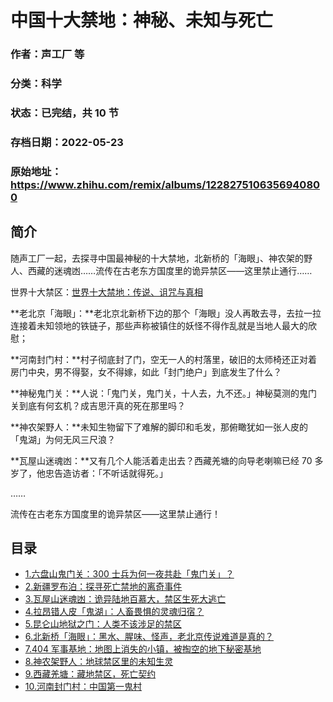 # 中国十大禁地：神秘、未知与死亡

### 作者：声工厂 等

### 分类：科学

### 状态：已完结，共 10 节

### 存档日期：2022-05-23

### 原始地址：https://www.zhihu.com/remix/albums/1228275106356940800


## 简介
随声工厂一起，去探寻中国最神秘的十大禁地，北新桥的「海眼」、神农架的野人、西藏的迷魂凼……流传在古老东方国度里的诡异禁区——这里禁止通行……


世界十大禁区：[世界十大禁地：传说、诅咒与真相](https://www.zhihu.com/remix/albums/1228337976175718400)


**老北京「海眼」：**老北京北新桥下边的那个「海眼」没人再敢去寻，去拉一拉连接着未知领地的铁链子，那些声称被镇住的妖怪不得作乱就是当地人最大的欣慰；


**河南封门村：**村子彻底封了门，空无一人的村落里，破旧的太师椅还正对着房门中央，男不得娶，女不得嫁，如此「封门绝户」到底发生了什么？


**神秘鬼门关：**人说：「鬼门关，鬼门关，十人去，九不还。」神秘莫测的鬼门关到底有何玄机？成吉思汗真的死在那里吗？


**神农架野人：**未知生物留下了难解的脚印和毛发，那俯瞰犹如一张人皮的「鬼湖」为何无风三尺浪？


**瓦屋山迷魂凼：**又有几个人能活着走出去？西藏羌塘的向导老喇嘛已经 70 多岁了，他忠告造访者：「不听话就得死。」


……


流传在古老东方国度里的诡异禁区——这里禁止通行！




## 目录
- [1.六盘山鬼门关：300 士兵为何一夜共赴「鬼门关」？](1.六盘山鬼门关：300%20士兵为何一夜共赴「鬼门关」？.md)
- [2.新疆罗布泊：探寻死亡禁地的离奇事件](2.新疆罗布泊：探寻死亡禁地的离奇事件.md)
- [3.瓦屋山迷魂凼：诡异陆地百慕大，禁区生死大逃亡](3.瓦屋山迷魂凼：诡异陆地百慕大，禁区生死大逃亡.md)
- [4.拉昂错人皮「鬼湖」：人畜畏惧的灵魂归宿？](4.拉昂错人皮「鬼湖」：人畜畏惧的灵魂归宿？.md)
- [5.昆仑山地狱之门：人类不该涉足的禁区](5.昆仑山地狱之门：人类不该涉足的禁区.md)
- [6.北新桥「海眼」：黑水、腥味、怪声，老北京传说难道是真的？](6.北新桥「海眼」：黑水、腥味、怪声，老北京传说难道是真的？.md)
- [7.404 军事基地：地图上消失的小镇，被掏空的地下秘密基地](7.404%20军事基地：地图上消失的小镇，被掏空的地下秘密基地.md)
- [8.神农架野人：地球禁区里的未知生灵](8.神农架野人：地球禁区里的未知生灵.md)
- [9.西藏羌塘：藏地禁区，死亡契约](9.西藏羌塘：藏地禁区，死亡契约.md)
- [10.河南封门村：中国第一鬼村](10.河南封门村：中国第一鬼村.md)